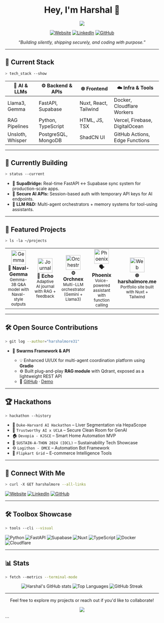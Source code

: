 
<!-- README.md -->

<h1 align="center">Hey, I'm Harshal 👋</h1>

<div align="center">
<img src="https://readme-typing-svg.herokuapp.com?font=JetBrains+Mono&size=32&duration=3000&pause=500&center=true&vCenter=true&width=600&lines=GenAI+Researcher;LLM+Fine-Tuner;Backend+Developer;Open+Source+Contributor" />

  [![Website](https://img.shields.io/badge/Portfolio-harshalmore.me-blue?style=flat-square&logo=Google-Chrome)](https://harshalmore.me)
  [![LinkedIn](https://img.shields.io/badge/LinkedIn-harshalmore31-blue?style=flat-square&logo=linkedin)](https://linkedin.com/in/harshalmore31)
  [![GitHub](https://img.shields.io/badge/GitHub-%23171515.svg?style=flat-square&logo=github)](https://github.com/harshalmore31)
</div>

<div align="center">
  <q><i>Building silently, shipping securely, and coding with purpose.</i></q>
</div>

---

## 📂 Current Stack

```bash
> tech_stack --show
````

| 🧠 AI & LLMs     | ⚙️ Backend & APIs   | 🌐 Frontend           | ☁️ Infra & Tools               |
| ---------------- | ------------------- | --------------------- | ------------------------------ |
| Llama3, Gemma    | FastAPI, Supabase   | Nuxt, React, Tailwind | Docker, Cloudflare Workers     |
| RAG Pipelines    | Python, TypeScript  | HTML, JS, TSX         | Vercel, Firebase, DigitalOcean |
| Unsloth, Whisper | PostgreSQL, MongoDB | ShadCN UI             | GitHub Actions, Edge Functions |

---

## 🚧 Currently Building

```bash
> status --current
```

* 🔧 **SupaBridge:** Real-time FastAPI ↔ Supabase sync system for production-scale apps.
* 🔐 **Secure AI APIs:** Session-based auth with temporary API keys for AI endpoints.
* 🧬 **LLM R\&D:** Multi-agent orchestrators + memory systems for tool-using assistants.

---

## 🌟 Featured Projects

```bash
> ls -la ~/projects
```

<div align="center">
  <table>
    <tr>
      <td align="center" width="20%">
        <img src="https://img.icons8.com/color/48/000000/brain.png" width="48" height="48" alt="Gemma"/>
        <br/>
        <b>🧠 Naval-Gemma</b>
        <br/>
        <sub>Gemma-3B Q&A model with Naval-style outputs</sub>
      </td>
      <td align="center" width="20%">
        <img src="https://img.icons8.com/color/48/000000/notes.png" width="48" height="48" alt="Journal"/>
        <br/>
        <b>📝 Echo</b>
        <br/>
        <sub>Adaptive AI journal with RAG + feedback</sub>
      </td>
      <td align="center" width="20%">
        <img src="https://img.icons8.com/color/48/000000/robot-2.png" width="48" height="48" alt="Orchestrator"/>
        <br/>
        <b>⚙️ Orchnex</b>
        <br/>
        <sub>Multi-LLM orchestrator (Gemini + Llama3)</sub>
      </td>
      <td align="center" width="20%">
        <img src="https://img.icons8.com/color/48/000000/voice-assistant.png" width="48" height="48" alt="Phoenix"/>
        <br/>
        <b>🗣️ Phoenix</b>
        <br/>
        <sub>Voice-powered assistant with function calling</sub>
      </td>
      <td align="center" width="20%">
        <img src="https://img.icons8.com/color/48/000000/web.png" width="48" height="48" alt="Web"/>
        <br/>
        <b>🌐 harshalmore.me</b>
        <br/>
        <sub>Portfolio site built with Nuxt + Tailwind</sub>
      </td>
    </tr>
  </table>
</div>

---

## 🛠️ Open Source Contributions

```bash
> git log --author="harshalmore31"
```

* 🧪 **Swarms Framework & API**

  * 💡 Enhanced UI/UX for multi-agent coordination platform using **Gradio**
  * ⚙️ Built plug-and-play **RAG module** with Qdrant, exposed as a lightweight REST API
  * 🔗 [GitHub](https://github.com/harshalmore31/swarms) · [Demo](https://huggingface.co/spaces/harshalmore31/Swarms)

---

## 🏆 Hackathons

```bash
> hackathon --history
```

* 🧬 `Duke-Harvard AI Hackathon` – Liver Segmentation via HepaScope
* 🔐 `Trustworthy AI x UCLA` – Secure Clean Room for GenAI
* 🏠 `Devopia - KJSCE` – Smart Home Automation MVP
* 🔄 `SUSTAIN-A-THON 2024 (IOCL)` – Sustainability Tech Showcase
* ⚙️ `Logithon - DMCE` – Automation Bot Framework
* 🛒 `Flipkart Grid` – E-commerce Intelligence Tools

---

## 🔌 Connect With Me

```bash
> curl -X GET harshalmore --all-links
```

[![Website](https://img.shields.io/badge/Portfolio-harshalmore.me-blue?style=flat-square\&logo=Google-Chrome)](https://harshalmore.me)
[![LinkedIn](https://img.shields.io/badge/LinkedIn-harshalmore31-blue?style=flat-square\&logo=linkedin)](https://linkedin.com/in/harshalmore31)
[![GitHub](https://img.shields.io/badge/GitHub-%23171515.svg?style=flat-square\&logo=github)](https://github.com/harshalmore31)

---

## 🛠️ Toolbox Showcase

```bash
> tools --cli --visual
```

![Python](https://img.shields.io/badge/-Python-3776AB?style=for-the-badge\&logo=python\&logoColor=white)
![FastAPI](https://img.shields.io/badge/-FastAPI-009688?style=for-the-badge\&logo=fastapi\&logoColor=white)
![Supabase](https://img.shields.io/badge/-Supabase-3ECF8E?style=for-the-badge\&logo=supabase\&logoColor=white)
![Nuxt](https://img.shields.io/badge/-Nuxt-00DC82?style=for-the-badge\&logo=nuxt.js\&logoColor=white)
![TypeScript](https://img.shields.io/badge/-TypeScript-3178C6?style=for-the-badge\&logo=typescript\&logoColor=white)
![Docker](https://img.shields.io/badge/-Docker-2496ED?style=for-the-badge\&logo=docker\&logoColor=white)
![Cloudflare](https://img.shields.io/badge/-Cloudflare-F38020?style=for-the-badge\&logo=cloudflare\&logoColor=white)

---

## 📊 Stats

```bash
> fetch --metrics --terminal-mode
```

<div align="center"> <img src="https://github-readme-stats.vercel.app/api?username=harshalmore31&show_icons=true&theme=react&border_color=00d1ff&title_color=00d1ff&icon_color=7efff5&text_color=cce7ff&bg_color=0a0f18&hide_border=false&count_private=true&cache_seconds=3600" alt="Harshal's GitHub stats" /> <img src="https://github-readme-stats.vercel.app/api/top-langs/?username=harshalmore31&layout=compact&theme=react&border_color=00d1ff&title_color=00d1ff&text_color=cce7ff&bg_color=0a0f18&hide_border=false&langs_count=8&cache_seconds=3600" alt="Top Languages" /> <img src="https://streak-stats.demolab.com?user=harshalmore31&theme=react&hide_border=false" alt="GitHub Streak" /> 
<!--   <img src="https://github-readme-activity-graph.vercel.app/graph?username=harshalmore31&theme=react-dark&hide_border=false" alt="Activity Graph" /> -->
</div> 


---

<p align="center">
Feel free to explore my projects or reach out if you'd like to collaborate!
</p>

<p align="center">
  <a href="https://visitcount.itsvg.in">
    <img src="https://visitcount.itsvg.in/api?id=harshalmore31&label=Profile%20Views&color=0&pretty=false" />
  </a>
</p>
```
